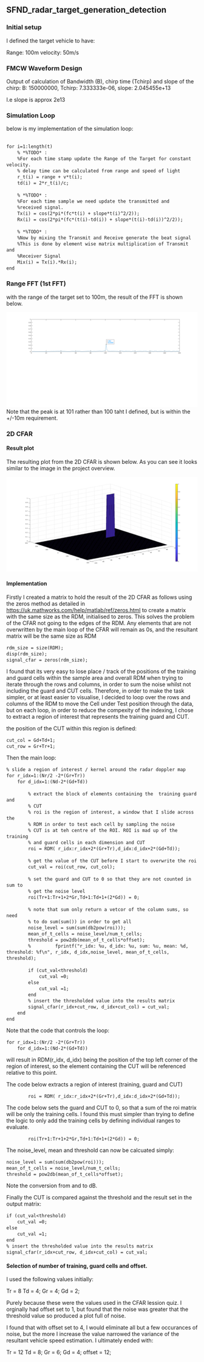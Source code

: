 ## SFND_radar_target_generation_detection

### Initial setup

I defined the target vehicle to have:

Range: 100m
velocity: 50m/s


### FMCW Waveform Design

Output of calculation of Bandwidth (B), chirp time (Tchirp) and slope of the chirp:
B: 150000000, Tchirp: 7.333333e-06, slope: 2.045455e+13

I.e slope is approx 2e13

### Simulation Loop

below is my implementation of the simulation loop:

```

for i=1:length(t)             
    % *%TODO* :
    %For each time stamp update the Range of the Target for constant velocity.
    % delay time can be calculated from range and speed of light
    r_t(i) = range + v*t(i);
    td(i) = 2*r_t(i)/c;

    % *%TODO* :
    %For each time sample we need update the transmitted and
    %received signal.
    Tx(i) = cos(2*pi*(fc*t(i) + slope*t(i)^2/2));
    Rx(i) = cos(2*pi*(fc*(t(i)-td(i)) + slope*(t(i)-td(i))^2/2));

    % *%TODO* :
    %Now by mixing the Transmit and Receive generate the beat signal
    %This is done by element wise matrix multiplication of Transmit and
    %Receiver Signal
    Mix(i) = Tx(i).*Rx(i);    
end

```

### Range FFT (1st FFT)
with the range of the target set to 100m, the result of the FFT is shown below.

![fft1](range_fft1.png)
Note that the peak is at 101 rather than 100 taht I defined, but is within the +/-10m requirement.

### 2D CFAR

#### Result plot

The resulting plot from the 2D CFAR is shown below. As you can see it looks similar to the image in the project overview.

![fft1](final_plot.png)

#### Implementation

Firstly I created a matrix to hold the result of the 2D CFAR as follows using the zeros method as detailed in https://uk.mathworks.com/help/matlab/ref/zeros.html to create a  matrix with the same size as the RDM, initialised to zeros. This solves the problem of the CFAR not going to the edges of the RDM. Any elements that are not overwritten by the main loop of the CFAR will remain as 0s, and the resultant matrix will be the same size as RDM

```
rdm_size = size(RDM);
disp(rdm_size);
signal_cfar = zeros(rdm_size);
```

I found that its very easy to lose place / track of the positions of the training and guard cells within the sample area and overall RDM when trying to iterate through the rows and columns, in order to sum the noise whilst not including the guard and CUT cells.
Therefore, in order to make the task simpler, or at least easier to visualise, I decided to loop over the rows and columns of the RDM to move the Cell under Test position through the data, but on each loop, in order to reduce the compexity of the indexing, I chose to extract a region of interest that represents the training guard and CUT.

the position of the CUT within this region is defined:

```
cut_col = Gd+Td+1;
cut_row = Gr+Tr+1;
```


Then the main loop:

```
% slide a region of interest / kernel around the radar doppler map
for r_idx=1:(Nr/2 -2*(Gr+Tr))
    for d_idx=1:(Nd-2*(Gd+Td))

        % extract the block of elements containing the  training guard and
        % CUT
        % roi is the region of interest, a window that I slide across the
        % RDM in order to test each cell by sampling the noise
        % CUT is at teh centre of the ROI. ROI is mad up of the training
        % and guard cells in each dimension and CUT
        roi = RDM( r_idx:r_idx+2*(Gr+Tr),d_idx:d_idx+2*(Gd+Td));

        % get the value of the CUT before I start to overwrite the roi
        cut_val = roi(cut_row, cut_col);

        % set the guard and CUT to 0 so that they are not counted in sum to
        % get the noise level
        roi(Tr+1:Tr+1+2*Gr,Td+1:Td+1+(2*Gd)) = 0;

        % note that sum only return a vetcor of the column sums, so need
        % to do sum(sum()) in order to get all
        noise_level = sum(sum(db2pow(roi)));
        mean_of_t_cells = noise_level/num_t_cells;
        threshold = pow2db(mean_of_t_cells*offset);
        %         fprintf("r_idx: %u, d_idx: %u, sum: %u, mean: %d, threshold: %f\n", r_idx, d_idx,noise_level, mean_of_t_cells, threshold);

        if (cut_val<threshold)
            cut_val =0;
        else
            cut_val =1;
        end
        % insert the thresholded value into the results matrix
        signal_cfar(r_idx+cut_row, d_idx+cut_col) = cut_val;
    end
end
```

Note that the code that controls the loop:
```
for r_idx=1:(Nr/2 -2*(Gr+Tr))
    for d_idx=1:(Nd-2*(Gd+Td))
```
will result in RDM(r_idx, d_idx) being the position of the top left corner of the region of interest, so the element containing the CUT will be referenced relative to this point.

The code below extracts a region of interest (training, guard and CUT)   
```
        roi = RDM( r_idx:r_idx+2*(Gr+Tr),d_idx:d_idx+2*(Gd+Td));
```


The code below sets the guard and CUT to 0, so that a sum of the roi matrix will be only the training cells. I found this must simpler than trying to define the logic to only add the training cells by defining individual ranges to evaluate.

```
        roi(Tr+1:Tr+1+2*Gr,Td+1:Td+1+(2*Gd)) = 0;
```

The noise_level, mean and threshold can now be calcuated simply:
```
noise_level = sum(sum(db2pow(roi)));
mean_of_t_cells = noise_level/num_t_cells;
threshold = pow2db(mean_of_t_cells*offset);
```

Note the conversion from and to dB.

Finally the CUT is compared against the threshold and the result set in the output matrix:

```
if (cut_val<threshold)
    cut_val =0;
else
    cut_val =1;
end
% insert the thresholded value into the results matrix
signal_cfar(r_idx+cut_row, d_idx+cut_col) = cut_val;
```

#### Selection of number of training, guard cells and offset.

I used the following values initially:

Tr = 8
Td = 4;
Gr = 4;
Gd = 2;

Purely because these were the values used in the CFAR lession quiz.
I orginally had offset set to 1, but found that the noise was greater that the threshold value so produced a plot full of noise.

I found that with offset set to 4, I would eliminate all but a few occurances of noise, but the more I increase the value narrowed the variance of the resultant vehicle speed estimation.
I ultimately ended with:

Tr = 12
Td = 8;
Gr = 6;
Gd = 4;
offset = 12;

